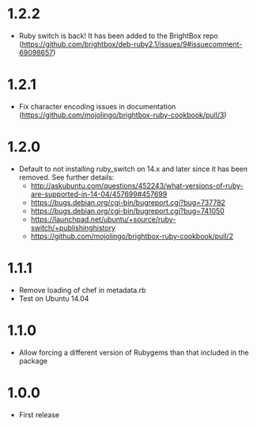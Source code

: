 # 1.2.2
  * Ruby switch is back!  It has been added to the BrightBox repo (https://github.com/brightbox/deb-ruby2.1/issues/9#issuecomment-69098657)

# 1.2.1
  * Fix character encoding issues in documentation (https://github.com/mojolingo/brightbox-ruby-cookbook/pull/3)

# 1.2.0
  * Default to not installing ruby_switch on 14.x and later since it has been removed. See further details:
    * http://askubuntu.com/questions/452243/what-versions-of-ruby-are-supported-in-14-04/457699#457699
    * https://bugs.debian.org/cgi-bin/bugreport.cgi?bug=737782
    * https://bugs.debian.org/cgi-bin/bugreport.cgi?bug=741050
    * https://launchpad.net/ubuntu/+source/ruby-switch/+publishinghistory
    * https://github.com/mojolingo/brightbox-ruby-cookbook/pull/2

# 1.1.1
  * Remove loading of chef in metadata.rb
  * Test on Ubuntu 14.04

# 1.1.0
  * Allow forcing a different version of Rubygems than that included in the package

# 1.0.0
  * First release
